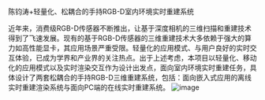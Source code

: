 
陈钧涛+轻量化、松耦合的手持RGB-D室内环境实时重建系统

近年来，消费级RGB-D传感器不断推出，让基于深度相机的三维扫描和重建技术得到了飞速发展。现有的基于RGB-D传感器的三维重建技术大多依赖于强大的算力如高性能显卡，其应用场景严重受限。轻量化的应用模式、与用户良好的实时交互体验，已成为学界和产业界的关注热点。出于上述考虑，本项目以轻量化、移动化的应用模式以及实时渲染交互作为设计出发点，面向室内环境实时重建任务，具体设计了两套松耦合的手持RGB-D三维重建系统，包括：面向嵌入式应用的离线实时重建渲染系统与面向PC端的在线实时重建系统。
![image](https://user-images.githubusercontent.com/75666960/113288748-ecbdd600-9321-11eb-95dd-a97f78555bfa.png)

